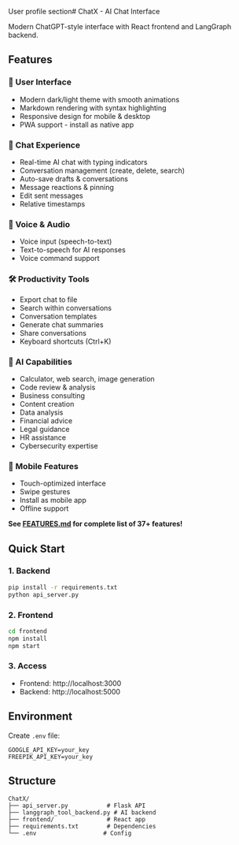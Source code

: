 User profile section# ChatX - AI Chat Interface

Modern ChatGPT-style interface with React frontend and LangGraph backend.

## Features

### 🎨 User Interface
- Modern dark/light theme with smooth animations
- Markdown rendering with syntax highlighting
- Responsive design for mobile & desktop
- PWA support - install as native app

### 💬 Chat Experience
- Real-time AI chat with typing indicators
- Conversation management (create, delete, search)
- Auto-save drafts & conversations
- Message reactions & pinning
- Edit sent messages
- Relative timestamps

### 🎤 Voice & Audio
- Voice input (speech-to-text)
- Text-to-speech for AI responses
- Voice command support

### 🛠️ Productivity Tools
- Export chat to file
- Search within conversations
- Conversation templates
- Generate chat summaries
- Share conversations
- Keyboard shortcuts (Ctrl+K)

### 🤖 AI Capabilities
- Calculator, web search, image generation
- Code review & analysis
- Business consulting
- Content creation
- Data analysis
- Financial advice
- Legal guidance
- HR assistance
- Cybersecurity expertise

### 📱 Mobile Features
- Touch-optimized interface
- Swipe gestures
- Install as mobile app
- Offline support

**See [FEATURES.md](FEATURES.md) for complete list of 37+ features!**

## Quick Start

### 1. Backend
```bash
pip install -r requirements.txt
python api_server.py
```

### 2. Frontend
```bash
cd frontend
npm install
npm start
```

### 3. Access
- Frontend: http://localhost:3000
- Backend: http://localhost:5000

## Environment
Create `.env` file:
```
GOOGLE_API_KEY=your_key
FREEPIK_API_KEY=your_key
```

## Structure
```
ChatX/
├── api_server.py           # Flask API
├── langgraph_tool_backend.py # AI backend
├── frontend/               # React app
├── requirements.txt        # Dependencies
└── .env                   # Config
```